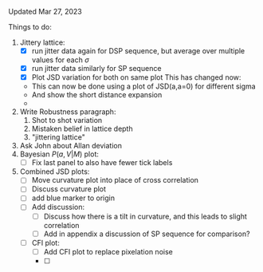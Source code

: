 Updated Mar 27, 2023

Things to do:

1. Jittery lattice:
	- [x] run jitter data again for DSP sequence, but average over multiple values for each $\sigma$
	- [x] run jitter data similarly for SP sequence
	- [x] Plot JSD variation for both on same plot
This has changed now:
	- This can now be done using a plot of JSD(a,a=0) for different sigma
	- And show the short distance expansion
	- 
1. Write Robustness paragraph:
	1. Shot to shot variation
	2. Mistaken belief in lattice depth
	3. "jittering lattice" 
2. Ask John about Allan deviation
3. Bayesian $P(a,V|M)$ plot:
	- [ ] Fix last panel to also have fewer tick labels
4. Combined JSD plots:
	- [ ] Move curvature plot into place of cross correlation
	- [ ] Discuss curvature plot
	- [ ] add blue marker to origin
	- [ ] Add discussion:
		- [ ] Discuss how there is a tilt in curvature, and this leads to slight correlation
		- [ ] Add in appendix a discussion of SP sequence for comparison?
	- [ ] CFI plot:
		- [ ] Add CFI plot to replace pixelation noise
		- [ ] 

  